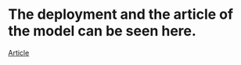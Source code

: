 # The deployment and the article of the model can be seen here.
[Article](https://www.cluzters.ai/Model/1230/sign-language-detection)
